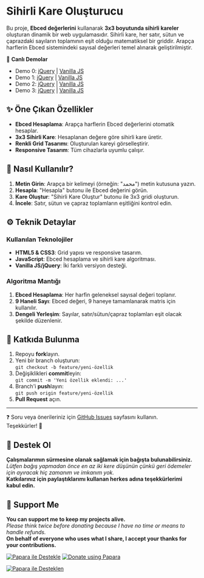 # Sihirli Kare Oluşturucu

Bu proje, **Ebced değerlerini** kullanarak **3x3 boyutunda sihirli kareler** oluşturan dinamik bir web uygulamasıdır. Sihirli kare, her satır, sütun ve çaprazdaki sayıların toplamının eşit olduğu matematiksel bir griddir. Arapça harflerin Ebced sistemindeki sayısal değerleri temel alınarak geliştirilmiştir.

🔗 **Canlı Demolar**  
- Demo 0: [jQuery](https://ebced.free.nf/square/) | [Vanilla JS](https://ebced.free.nf/vanilla-square/)  
- Demo 1: [jQuery](https://magic-square-generator-24a30.web.app/) | [Vanilla JS](https://magic-square-generator-24a30.web.app/vanilla)  
- Demo 2: [jQuery](https://magic-square-generator.vercel.app/) | [Vanilla JS](https://magic-square-generator.vercel.app/vanilla)  
- Demo 3: [jQuery](https://magic-square-generator.onrender.com/) | [Vanilla JS](https://magic-square-generator.onrender.com/vanilla)

## ✨ Öne Çıkan Özellikler
- **Ebced Hesaplama**: Arapça harflerin Ebced değerlerini otomatik hesaplar.
- **3x3 Sihirli Kare**: Hesaplanan değere göre sihirli kare üretir.
- **Renkli Grid Tasarımı**: Oluşturulan kareyi görselleştirir.
- **Responsive Tasarım**: Tüm cihazlarla uyumlu çalışır.

## 📖 Nasıl Kullanılır?
1. **Metin Girin**: Arapça bir kelimeyi (örneğin: "محمد") metin kutusuna yazın.
2. **Hesapla**: "Hesapla" butonu ile Ebced değerini görün.
3. **Kare Oluştur**: "Sihirli Kare Oluştur" butonu ile 3x3 gridi oluşturun.
4. **İncele**: Satır, sütun ve çapraz toplamların eşitliğini kontrol edin.

## ⚙️ Teknik Detaylar
### Kullanılan Teknolojiler
- **HTML5 & CSS3**: Grid yapısı ve responsive tasarım.
- **JavaScript**: Ebced hesaplama ve sihirli kare algoritması.
- **Vanilla JS/jQuery**: İki farklı versiyon desteği.

### Algoritma Mantığı
1. **Ebced Hesaplama**: Her harfin geleneksel sayısal değeri toplanır.
2. **9 Haneli Sayı**: Ebced değeri, 9 haneye tamamlanarak matris için kullanılır.
3. **Dengeli Yerleşim**: Sayılar, satır/sütun/çapraz toplamları eşit olacak şekilde düzenlenir.

## 🤝 Katkıda Bulunma
1. Repoyu **fork**layın.
2. Yeni bir branch oluşturun:  
   `git checkout -b feature/yeni-özellik`
3. Değişiklikleri **commit**leyin:  
   `git commit -m 'Yeni özellik eklendi: ...'`
4. Branch'i **push**layın:  
   `git push origin feature/yeni-özellik`
5. **Pull Request** açın.

---

❓ Soru veya önerileriniz için [GitHub Issues](https://github.com/metatronslove/magic-square-generator/issues) sayfasını kullanın.  
Teşekkürler! 🌟

## 🎁 Destek Ol
**Çalışmalarımın sürmesine olanak sağlamak için bağışta bulunabilirsiniz.**  
*Lütfen bağış yapmadan önce en az iki kere düşünün çünkü geri ödemeler için ayıracak hiç zamanım ve imkanım yok.*  
**Katkılarınız için paylaştıklarımı kullanan herkes adına teşekkürlerimi kabul edin.**

## 🎁 Support Me
**You can support me to keep my projects alive.**  
*Please think twice before donating because I have no time or means to handle refunds.*  
**On behalf of everyone who uses what I share, I accept your thanks for your contributions.**

[![Papara ile Destekle](https://img.shields.io/badge/Bağış%20Yap-%E2%9D%A4-blue)](https://ppr.ist/1T9dx8tUT)
[![Donate using Papara](https://img.shields.io/badge/Donate-%E2%9D%A4-blue)](https://ppr.ist/1T9dx8tUT)

[![Papara ile Desteklen](1513592797QR.png=150x150)](https://ppr.ist/1T99dYF5X)
